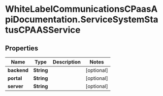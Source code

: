 # WhiteLabelCommunicationsCPaasApiDocumentation.ServiceSystemStatusCPAASService

## Properties

Name | Type | Description | Notes
------------ | ------------- | ------------- | -------------
**backend** | **String** |  | [optional] 
**portal** | **String** |  | [optional] 
**server** | **String** |  | [optional] 


